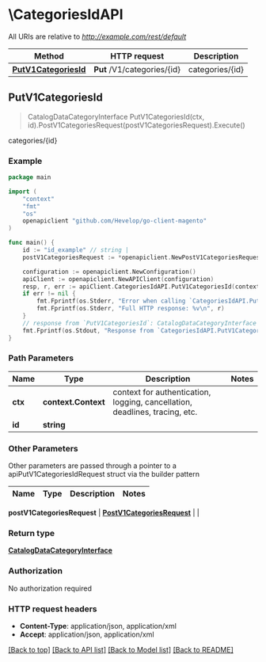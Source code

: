 # \CategoriesIdAPI

All URIs are relative to *http://example.com/rest/default*

Method | HTTP request | Description
------------- | ------------- | -------------
[**PutV1CategoriesId**](CategoriesIdAPI.md#PutV1CategoriesId) | **Put** /V1/categories/{id} | categories/{id}



## PutV1CategoriesId

> CatalogDataCategoryInterface PutV1CategoriesId(ctx, id).PostV1CategoriesRequest(postV1CategoriesRequest).Execute()

categories/{id}



### Example

```go
package main

import (
	"context"
	"fmt"
	"os"
	openapiclient "github.com/Hevelop/go-client-magento"
)

func main() {
	id := "id_example" // string | 
	postV1CategoriesRequest := *openapiclient.NewPostV1CategoriesRequest(*openapiclient.NewCatalogDataCategoryInterface()) // PostV1CategoriesRequest |  (optional)

	configuration := openapiclient.NewConfiguration()
	apiClient := openapiclient.NewAPIClient(configuration)
	resp, r, err := apiClient.CategoriesIdAPI.PutV1CategoriesId(context.Background(), id).PostV1CategoriesRequest(postV1CategoriesRequest).Execute()
	if err != nil {
		fmt.Fprintf(os.Stderr, "Error when calling `CategoriesIdAPI.PutV1CategoriesId``: %v\n", err)
		fmt.Fprintf(os.Stderr, "Full HTTP response: %v\n", r)
	}
	// response from `PutV1CategoriesId`: CatalogDataCategoryInterface
	fmt.Fprintf(os.Stdout, "Response from `CategoriesIdAPI.PutV1CategoriesId`: %v\n", resp)
}
```

### Path Parameters


Name | Type | Description  | Notes
------------- | ------------- | ------------- | -------------
**ctx** | **context.Context** | context for authentication, logging, cancellation, deadlines, tracing, etc.
**id** | **string** |  | 

### Other Parameters

Other parameters are passed through a pointer to a apiPutV1CategoriesIdRequest struct via the builder pattern


Name | Type | Description  | Notes
------------- | ------------- | ------------- | -------------

 **postV1CategoriesRequest** | [**PostV1CategoriesRequest**](PostV1CategoriesRequest.md) |  | 

### Return type

[**CatalogDataCategoryInterface**](CatalogDataCategoryInterface.md)

### Authorization

No authorization required

### HTTP request headers

- **Content-Type**: application/json, application/xml
- **Accept**: application/json, application/xml

[[Back to top]](#) [[Back to API list]](../README.md#documentation-for-api-endpoints)
[[Back to Model list]](../README.md#documentation-for-models)
[[Back to README]](../README.md)

